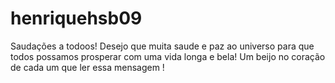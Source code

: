 # henriquehsb09
Saudações a todoos!
Desejo que muita saude e paz ao universo para que todos possamos prosperar com uma vida longa e bela!
Um beijo no coração de cada um que ler essa mensagem !